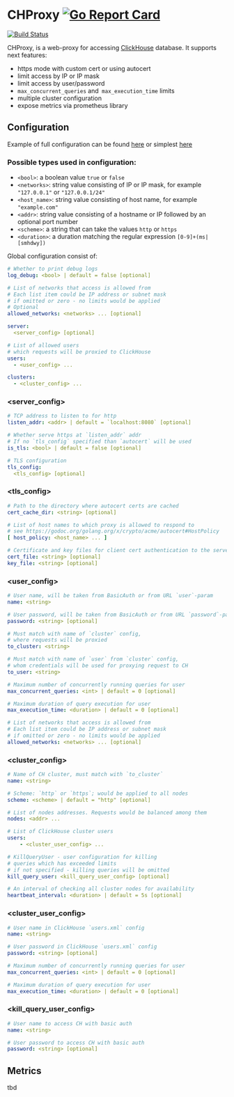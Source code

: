 # CHProxy [![Go Report Card](https://goreportcard.com/badge/github.com/Vertamedia/chproxy)](https://goreportcard.com/report/github.com/Vertamedia/chproxy)
[![Build Status](https://travis-ci.org/Vertamedia/chproxy.svg?branch=master)](https://travis-ci.org/Vertamedia/chproxy.svg?branch=master)


CHProxy, is a web-proxy for accessing [ClickHouse](https://clickhouse.yandex) database. It supports next features:

- https mode with custom cert or using autocert
- limit access by IP or IP mask
- limit access by user/password
- `max_concurrent_queries` and` max_execution_time` limits
- multiple cluster configuration
- expose metrics via prometheus library

## Configuration

Example of full configuration can be found [here](https://github.com/Vertamedia/chproxy/blob/master/config/testdata/full.yml) or simplest [here](https://github.com/Vertamedia/chproxy/blob/master/config/testdata/default_values.yml)


### Possible types used in configuration:

 - `<bool>`: a boolean value `true` or `false`
 - `<networks>`: string value consisting of IP or IP mask, for example `"127.0.0.1"` or `"127.0.0.1/24"`
 - `<host_name>`: string value consisting of host name, for example `"example.com"`
 - `<addr>`: string value consisting of a hostname or IP followed by an optional port number
 - `<scheme>`: a string that can take the values `http` or `https`
 - `<duration>`: a duration matching the regular expression `[0-9]+(ms|[smhdwy])`


Global configuration consist of:
```yml
# Whether to print debug logs
log_debug: <bool> | default = false [optional]

# List of networks that access is allowed from
# Each list item could be IP address or subnet mask
# if omitted or zero - no limits would be applied
# Optional
allowed_networks: <networks> ... [optional]

server:
  <server_config> [optional]

# List of allowed users
# which requests will be proxied to ClickHouse
users:
  - <user_config> ...

clusters:
  - <cluster_config> ...
```

### <server_config>
```yml
# TCP address to listen to for http
listen_addr: <addr> | default = `localhost:8080` [optional]

# Whether serve https at `listen_addr` addr
# If no `tls_config` specified than `autocert` will be used
is_tls: <bool> | default = false [optional]

# TLS configuration
tls_config:
  <tls_config> [optional]
```

### <tls_config>
```yml
# Path to the directory where autocert certs are cached
cert_cache_dir: <string> [optional]

# List of host names to which proxy is allowed to respond to
# see https://godoc.org/golang.org/x/crypto/acme/autocert#HostPolicy
[ host_policy: <host_name> ... ]

# Certificate and key files for client cert authentication to the server
cert_file: <string> [optional]
key_file: <string> [optional]
```

### <user_config>
```yml
# User name, will be taken from BasicAuth or from URL `user`-param
name: <string>

# User password, will be taken from BasicAuth or from URL `password`-param
password: <string> [optional]

# Must match with name of `cluster` config,
# where requests will be proxied
to_cluster: <string>

# Must match with name of `user` from `cluster` config,
# whom credentials will be used for proxying request to CH
to_user: <string>

# Maximum number of concurrently running queries for user
max_concurrent_queries: <int> | default = 0 [optional]

# Maximum duration of query execution for user
max_execution_time: <duration> | default = 0 [optional]

# List of networks that access is allowed from
# Each list item could be IP address or subnet mask
# if omitted or zero - no limits would be applied
allowed_networks: <networks> ... [optional]

```

### <cluster_config>
```yml
# Name of CH cluster, must match with `to_cluster`
name: <string>

# Scheme: `http` or `https`; would be applied to all nodes
scheme: <scheme> | default = "http" [optional]

# List of nodes addresses. Requests would be balanced among them
nodes: <addr> ...

# List of ClickHouse cluster users
users:
    - <cluster_user_config> ...

# KillQueryUser - user configuration for killing
# queries which has exceeded limits
# if not specified - killing queries will be omitted
kill_query_user: <kill_query_user_config> [optional]

# An interval of checking all cluster nodes for availability
heartbeat_interval: <duration> | default = 5s [optional]
```

### <cluster_user_config>
```yml
# User name in ClickHouse `users.xml` config
name: <string>

# User password in ClickHouse `users.xml` config
password: <string> [optional]

# Maximum number of concurrently running queries for user
max_concurrent_queries: <int> | default = 0 [optional]

# Maximum duration of query execution for user
max_execution_time: <duration> | default = 0 [optional]
```

### <kill_query_user_config>
```yml
# User name to access CH with basic auth
name: <string>

# User password to access CH with basic auth
password: <string> [optional]
```

## Metrics
tbd

